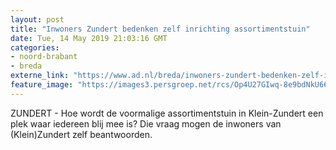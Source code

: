 ```yaml
---
layout: post
title: "Inwoners Zundert bedenken zelf inrichting assortimentstuin"
date: Tue, 14 May 2019 21:03:16 GMT
categories: 
- noord-brabant 
- breda 
externe_link: "https://www.ad.nl/breda/inwoners-zundert-bedenken-zelf-inrichting-assortimentstuin~a6b99a43/"
feature_image: "https://images3.persgroep.net/rcs/Op4U27GIwq-8e9bdNkU661DECFo/diocontent/148389554/_fitwidth/400/?appId=21791a8992982cd8da851550a453bd7f&quality=0.7"
---
```


ZUNDERT - Hoe wordt de voormalige assortimentstuin in Klein-Zundert een plek waar iedereen blij mee is? Die vraag mogen de inwoners van (Klein)Zundert zelf beantwoorden.
